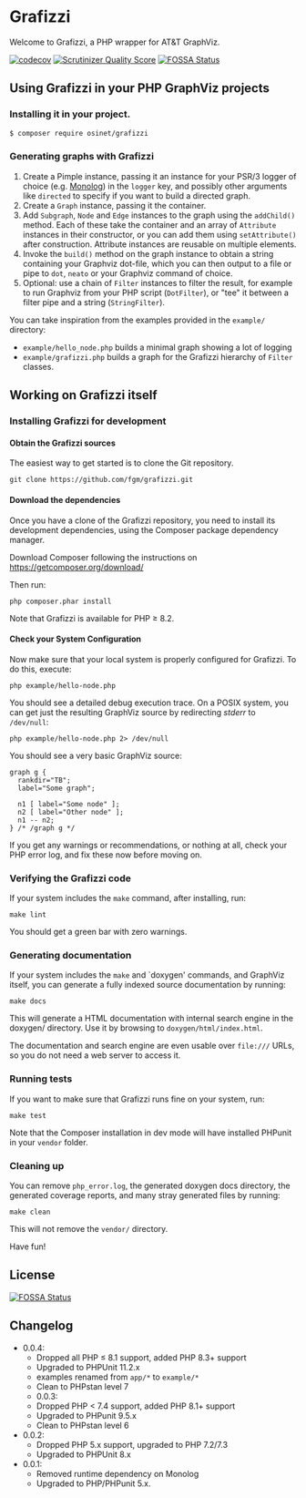 Grafizzi
========

Welcome to Grafizzi, a PHP wrapper for AT&T GraphViz.

[![codecov](https://codecov.io/gh/fgm/grafizzi/branch/master/graph/badge.svg)](https://codecov.io/gh/fgm/grafizzi)
[![Scrutinizer Quality Score](https://scrutinizer-ci.com/g/fgm/grafizzi/badges/quality-score.png?s=95ce57b528611f1f89868672f04e3af65ba73801)](https://scrutinizer-ci.com/g/fgm/grafizzi/)
[![FOSSA Status](https://app.fossa.io/api/projects/git%2Bgithub.com%2Ffgm%2Fgrafizzi.svg?type=shield)](https://app.fossa.io/projects/git%2Bgithub.com%2Ffgm%2Fgrafizzi?ref=badge_shield)


## Using Grafizzi in your PHP GraphViz projects

### Installing it in your project.

```bash
$ composer require osinet/grafizzi
```

### Generating graphs with Grafizzi

1. Create a Pimple instance, passing it an instance for your PSR/3 logger of choice
  (e.g. [Monolog]) in the `logger` key, and possibly other arguments like 
  `directed` to specify if you want to build a directed graph.
1. Create a `Graph` instance, passing it the container.
1. Add `Subgraph`, `Node` and `Edge` instances to the graph using the 
  `addChild()` method. Each of these take the container and an array of 
  `Attribute` instances in their constructor, or you can add them using 
  `setAttribute()` after construction. Attribute instances are reusable on
  multiple elements.
1. Invoke the `build()` method on the graph instance to obtain a string 
   containing your Graphviz dot-file, which you can then output to a file or
   pipe to `dot`, `neato` or your Graphviz command of choice.
1. Optional: use a chain of `Filter` instances to filter the result, for example
   to run Graphviz from your PHP script (`DotFilter`), or "tee" it between a
   filter pipe and a string (`StringFilter`).
   
You can take inspiration from the examples provided in the `example/` directory:

* `example/hello_node.php` builds a minimal graph showing a lot of logging
* `example/grafizzi.php` builds a graph for the Grafizzi hierarchy of `Filter` 
  classes.
  
[Monolog]: https://github.com/Seldaek/monolog

## Working on Grafizzi itself

### Installing Grafizzi for development

#### Obtain the Grafizzi sources

The easiest way to get started is to clone the Git repository.

    git clone https://github.com/fgm/grafizzi.git


#### Download the dependencies

Once you have a clone of the Grafizzi repository, you need to install its
development dependencies, using the Composer package dependency manager.

Download Composer following the instructions on https://getcomposer.org/download/

Then run:

    php composer.phar install

Note that Grafizzi is available for PHP &ge; 8.2.


#### Check your System Configuration

Now make sure that your local system is properly configured for Grafizzi. To do
this, execute:

    php example/hello-node.php

You should see a detailed debug execution trace. On a POSIX system, you can get
just the resulting GraphViz source by redirecting _stderr_ to `/dev/null`:

    php example/hello-node.php 2> /dev/null

You should see a very basic GraphViz source:

    graph g {
      rankdir="TB";
      label="Some graph";

      n1 [ label="Some node" ];
      n2 [ label="Other node" ];
      n1 -- n2;
    } /* /graph g */

If you get any warnings or recommendations, or nothing at all, check your PHP
error log, and fix these now before moving on.

### Verifying the Grafizzi code

If your system includes the `make` command, after installing,
run:

    make lint

You should get a green bar with zero warnings.


###  Generating documentation

If your system includes the `make` and `doxygen' commands, and GraphViz itself,
you can generate a fully indexed source documentation by running:

    make docs

This will generate a HTML documentation with internal search engine in the
doxygen/ directory. Use it by browsing to `doxygen/html/index.html`.

The documentation and search engine are  even usable over `file:///` URLs, so
you do not need a web server to access it.


### Running tests

If you want to make sure that Grafizzi runs fine on your system, run:

    make test

Note that the Composer installation in dev mode will have installed PHPunit in
your `vendor` folder.


### Cleaning up

You can remove `php_error.log`, the generated doxygen docs directory, the 
generated coverage reports, and many stray generated files by running:

    make clean

This will not remove the `vendor/` directory.

Have fun!


## License
[![FOSSA Status](https://app.fossa.io/api/projects/git%2Bgithub.com%2Ffgm%2Fgrafizzi.svg?type=large)](https://app.fossa.io/projects/git%2Bgithub.com%2Ffgm%2Fgrafizzi?ref=badge_large)

## Changelog

- 0.0.4:
  - Dropped all PHP &le; 8.1 support, added PHP 8.3+ support
  - Upgraded to PHPUnit 11.2.x
  - examples renamed from `app/*` to `example/*`
  - Clean to PHPstan level 7
  - 0.0.3: 
  - Dropped PHP < 7.4 support, added PHP 8.1+ support
  - Upgraded to PHPunit 9.5.x
  - Clean to PHPstan level 6
- 0.0.2: 
  - Dropped PHP 5.x support, upgraded to PHP 7.2/7.3 
  - Upgraded to PHPUnit 8.x
- 0.0.1:
  - Removed runtime dependency on Monolog
  - Upgraded to PHP/PHPunit 5.x.
